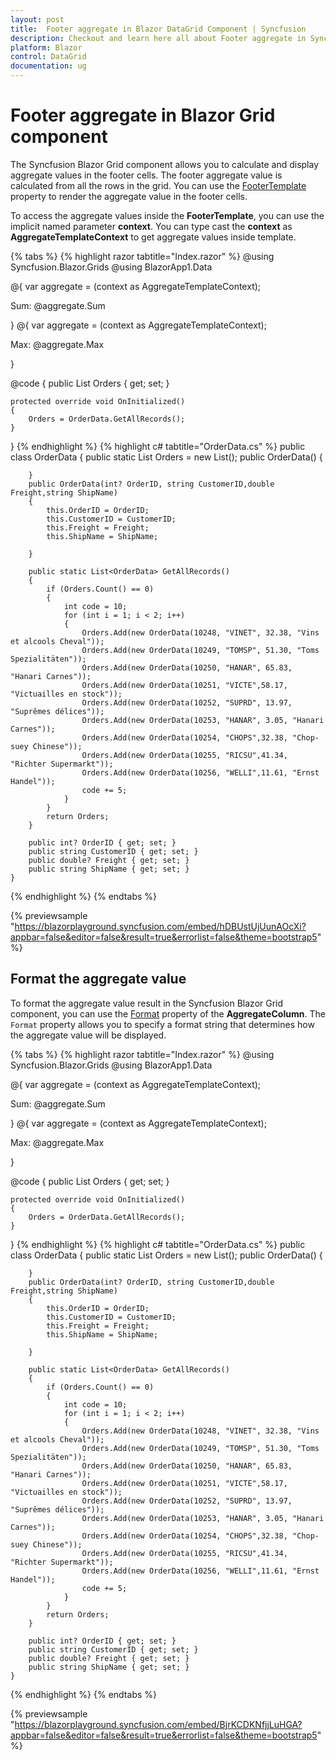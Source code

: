 ```yaml
---
layout: post
title:  Footer aggregate in Blazor DataGrid Component | Syncfusion
description: Checkout and learn here all about Footer aggregate in Syncfusion Blazor DataGrid component and much more details.
platform: Blazor
control: DataGrid
documentation: ug
---
```


# Footer aggregate in Blazor Grid component

The Syncfusion Blazor Grid component allows you to calculate and display aggregate values in the footer cells. The footer aggregate value is calculated from all the rows in the grid. You can use the [FooterTemplate](https://help.syncfusion.com/cr/blazor/Syncfusion.Blazor.Grids.GridAggregateColumn.html#Syncfusion_Blazor_Grids_GridAggregateColumn_FooterTemplate) property to render the aggregate value in the footer cells.

To access the aggregate values inside the **FooterTemplate**, you can use the implicit named parameter **context**. You can type cast the **context** as **AggregateTemplateContext** to get aggregate values inside template.

{% tabs %}
{% highlight razor tabtitle="Index.razor" %}
@using Syncfusion.Blazor.Grids
@using BlazorApp1.Data

<SfGrid DataSource="@Orders" AllowPaging="true">
    <GridPageSettings PageSize="8"></GridPageSettings>
    <GridAggregates>
        <GridAggregate>
            <GridAggregateColumns>
                <GridAggregateColumn Field=@nameof(OrderData.Freight) Type="AggregateType.Sum" Format="C2">
                    <FooterTemplate>
                        @{
                            var aggregate = (context as AggregateTemplateContext);
                            <div>
                                <p>Sum: @aggregate.Sum</p>
                            </div>
                        }
                    </FooterTemplate>
                </GridAggregateColumn>
            </GridAggregateColumns>
        </GridAggregate>
        <GridAggregate>
            <GridAggregateColumns>
                <GridAggregateColumn Field=@nameof(OrderData.Freight) Type="AggregateType.Max" Format="C2">
                    <FooterTemplate>
                        @{
                            var aggregate = (context as AggregateTemplateContext);
                            <div>
                                <p>Max: @aggregate.Max</p>
                            </div>
                        }
                    </FooterTemplate>
                </GridAggregateColumn>
            </GridAggregateColumns>
        </GridAggregate>
    </GridAggregates>
    <GridColumns>
        <GridColumn Field=@nameof(OrderData.OrderID) HeaderText="Order ID" TextAlign="TextAlign.Right" Width="120"></GridColumn>
        <GridColumn Field=@nameof(OrderData.CustomerID) HeaderText="Customer ID" Width="150"></GridColumn>
        <GridColumn Field=@nameof(OrderData.Freight) HeaderText="Freight" Format="C2" TextAlign="TextAlign.Right" Width="120"></GridColumn>
        <GridColumn Field=@nameof(OrderData.ShipName) HeaderText="Ship Name" Width="150"></GridColumn>
    </GridColumns>
</SfGrid>

@code {
    public List<OrderData> Orders { get; set; }

    protected override void OnInitialized()
    {
        Orders = OrderData.GetAllRecords();
    }
}
{% endhighlight %}
{% highlight c# tabtitle="OrderData.cs" %}
    public class OrderData
    {
        public static List<OrderData> Orders = new List<OrderData>();
        public OrderData()
        {

        }
        public OrderData(int? OrderID, string CustomerID,double Freight,string ShipName)
        {
            this.OrderID = OrderID;
            this.CustomerID = CustomerID;                   
            this.Freight = Freight;
            this.ShipName = ShipName;

        }

        public static List<OrderData> GetAllRecords()
        {
            if (Orders.Count() == 0)
            {
                int code = 10;
                for (int i = 1; i < 2; i++)
                {
                    Orders.Add(new OrderData(10248, "VINET", 32.38, "Vins et alcools Cheval"));
                    Orders.Add(new OrderData(10249, "TOMSP", 51.30, "Toms Spezialitäten"));
                    Orders.Add(new OrderData(10250, "HANAR", 65.83, "Hanari Carnes"));
                    Orders.Add(new OrderData(10251, "VICTE",58.17, "Victuailles en stock"));
                    Orders.Add(new OrderData(10252, "SUPRD", 13.97, "Suprêmes délices"));
                    Orders.Add(new OrderData(10253, "HANAR", 3.05, "Hanari Carnes"));
                    Orders.Add(new OrderData(10254, "CHOPS",32.38, "Chop-suey Chinese"));
                    Orders.Add(new OrderData(10255, "RICSU",41.34, "Richter Supermarkt"));
                    Orders.Add(new OrderData(10256, "WELLI",11.61, "Ernst Handel"));
                    code += 5;
                }
            }
            return Orders;
        }

        public int? OrderID { get; set; }
        public string CustomerID { get; set; }
        public double? Freight { get; set; }
        public string ShipName { get; set; }
    }
{% endhighlight %}
{% endtabs %}

{% previewsample "https://blazorplayground.syncfusion.com/embed/hDBUstUjUunAOcXi?appbar=false&editor=false&result=true&errorlist=false&theme=bootstrap5" %}

## Format the aggregate value

To format the aggregate value result in the Syncfusion Blazor Grid component, you can use the  [Format](https://help.syncfusion.com/cr/blazor/Syncfusion.Blazor.Grids.GridAggregateColumn.html#Syncfusion_Blazor_Grids_GridAggregateColumn_Format) property of the **AggregateColumn**. The `Format` property allows you to specify a format string that determines how the aggregate value will be displayed.

{% tabs %}
{% highlight razor tabtitle="Index.razor" %}
@using Syncfusion.Blazor.Grids
@using BlazorApp1.Data

<SfGrid DataSource="@Orders" AllowPaging="true">
    <GridPageSettings PageSize="8"></GridPageSettings>
    <GridAggregates>
        <GridAggregate>
            <GridAggregateColumns>
                <GridAggregateColumn Field=@nameof(OrderData.Freight) Type="AggregateType.Sum" Format="N0">
                    <FooterTemplate>
                        @{
                            var aggregate = (context as AggregateTemplateContext);
                            <div>
                                <p>Sum: @aggregate.Sum</p>
                            </div>
                        }
                    </FooterTemplate>
                </GridAggregateColumn>
            </GridAggregateColumns>
        </GridAggregate>
        <GridAggregate>
            <GridAggregateColumns>
                <GridAggregateColumn Field=@nameof(OrderData.Freight) Type="AggregateType.Max" Format="N0">
                    <FooterTemplate>
                        @{
                            var aggregate = (context as AggregateTemplateContext);
                            <div>
                                <p>Max: @aggregate.Max</p>
                            </div>
                        }
                    </FooterTemplate>
                </GridAggregateColumn>
            </GridAggregateColumns>
        </GridAggregate>
    </GridAggregates>
    <GridColumns>
        <GridColumn Field=@nameof(OrderData.OrderID) HeaderText="Order ID" TextAlign="TextAlign.Right" Width="120"></GridColumn>
        <GridColumn Field=@nameof(OrderData.CustomerID) HeaderText="Customer Name" Width="150"></GridColumn>
        <GridColumn Field=@nameof(OrderData.Freight) HeaderText="Freight" TextAlign="TextAlign.Right" Width="120"></GridColumn>
        <GridColumn Field=@nameof(OrderData.ShipName) HeaderText="Ship Name" Width="150"></GridColumn>
    </GridColumns>
</SfGrid>

@code {
    public List<OrderData> Orders { get; set; }

    protected override void OnInitialized()
    {
        Orders = OrderData.GetAllRecords();
    }
}
{% endhighlight %}
{% highlight c# tabtitle="OrderData.cs" %}
    public class OrderData
    {
        public static List<OrderData> Orders = new List<OrderData>();
        public OrderData()
        {

        }
        public OrderData(int? OrderID, string CustomerID,double Freight,string ShipName)
        {
            this.OrderID = OrderID;
            this.CustomerID = CustomerID;                   
            this.Freight = Freight;
            this.ShipName = ShipName;

        }

        public static List<OrderData> GetAllRecords()
        {
            if (Orders.Count() == 0)
            {
                int code = 10;
                for (int i = 1; i < 2; i++)
                {
                    Orders.Add(new OrderData(10248, "VINET", 32.38, "Vins et alcools Cheval"));
                    Orders.Add(new OrderData(10249, "TOMSP", 51.30, "Toms Spezialitäten"));
                    Orders.Add(new OrderData(10250, "HANAR", 65.83, "Hanari Carnes"));
                    Orders.Add(new OrderData(10251, "VICTE",58.17, "Victuailles en stock"));
                    Orders.Add(new OrderData(10252, "SUPRD", 13.97, "Suprêmes délices"));
                    Orders.Add(new OrderData(10253, "HANAR", 3.05, "Hanari Carnes"));
                    Orders.Add(new OrderData(10254, "CHOPS",32.38, "Chop-suey Chinese"));
                    Orders.Add(new OrderData(10255, "RICSU",41.34, "Richter Supermarkt"));
                    Orders.Add(new OrderData(10256, "WELLI",11.61, "Ernst Handel"));
                    code += 5;
                }
            }
            return Orders;
        }

        public int? OrderID { get; set; }
        public string CustomerID { get; set; }
        public double? Freight { get; set; }
        public string ShipName { get; set; }
    }
{% endhighlight %}
{% endtabs %}

{% previewsample "https://blazorplayground.syncfusion.com/embed/BjrKCDKNfjjLuHGA?appbar=false&editor=false&result=true&errorlist=false&theme=bootstrap5" %}


